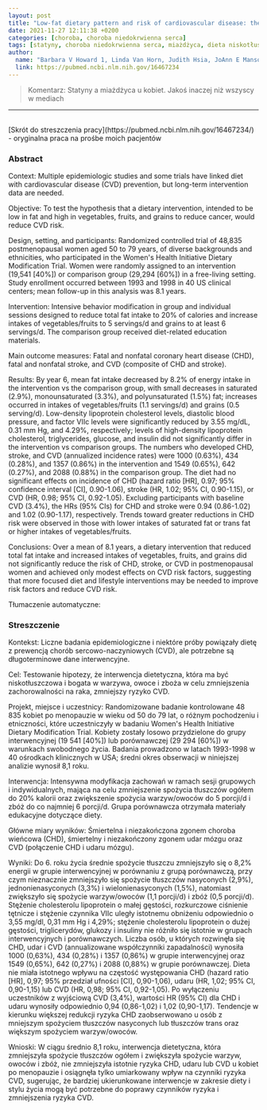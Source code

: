 ```yaml
---
layout: post
title: "Low-fat dietary pattern and risk of cardiovascular disease: the Women's Health Initiative Randomized Controlled Dietary Modification Trial"
date: 2021-11-27 12:11:38 +0200
categories: [choroba, choroba niedokrwienna serca]
tags: [statyny, choroba niedokrwienna serca, miażdżyca, dieta niskotłuszczowa]
author:
  name: "Barbara V Howard 1, Linda Van Horn, Judith Hsia, JoAnn E Manson, Marcia L Stefanick, Sylvia Wassertheil-Smoller, Lewis H Kuller, Andrea Z LaCroix, Robert D Langer, Norman L Lasser, Cora E Lewis, Marian C Limacher, Karen L Margolis, W Jerry Mysiw, Judith K Ockene, Linda M Parker, Michael G Perri, Lawrence Phillips, Ross L Prentice, John Robbins, Jacques E Rossouw, Gloria E Sarto, Irwin J Schatz, Linda G Snetselaar, Victor J Stevens, Lesley F Tinker, Maurizio Trevisan, Mara Z Vitolins, Garnet L Anderson, Annlouise R Assaf, Tamsen Bassford, Shirley A A Beresford, Henry R Black, Robert L Brunner, Robert G Brzyski, Bette Caan, Rowan T Chlebowski, Margery Gass, Iris Granek, Philip Greenland, Jennifer Hays, David Heber, Gerardo Heiss, Susan L Hendrix, F Allan Hubbell, Karen C Johnson, Jane Morley Kotchen"
  link: https://pubmed.ncbi.nlm.nih.gov/16467234
---
```

> Komentarz: Statyny a miażdżyca u kobiet. Jakoś inaczej niż wszyscy w mediach

<hr>
<br>
[Skrót do streszczenia pracy](https://pubmed.ncbi.nlm.nih.gov/16467234/) - oryginalna praca na prośbe  moich pacjentów

### Abstract
Context: Multiple epidemiologic studies and some trials have linked diet with cardiovascular disease (CVD) prevention, but long-term intervention data are needed.

Objective: To test the hypothesis that a dietary intervention, intended to be low in fat and high in vegetables, fruits, and grains to reduce cancer, would reduce CVD risk.

Design, setting, and participants: Randomized controlled trial of 48,835 postmenopausal women aged 50 to 79 years, of diverse backgrounds and ethnicities, who participated in the Women's Health Initiative Dietary Modification Trial. Women were randomly assigned to an intervention (19,541 [40%]) or comparison group (29,294 [60%]) in a free-living setting. Study enrollment occurred between 1993 and 1998 in 40 US clinical centers; mean follow-up in this analysis was 8.1 years.

Intervention: Intensive behavior modification in group and individual sessions designed to reduce total fat intake to 20% of calories and increase intakes of vegetables/fruits to 5 servings/d and grains to at least 6 servings/d. The comparison group received diet-related education materials.

Main outcome measures: Fatal and nonfatal coronary heart disease (CHD), fatal and nonfatal stroke, and CVD (composite of CHD and stroke).

Results: By year 6, mean fat intake decreased by 8.2% of energy intake in the intervention vs the comparison group, with small decreases in saturated (2.9%), monounsaturated (3.3%), and polyunsaturated (1.5%) fat; increases occurred in intakes of vegetables/fruits (1.1 servings/d) and grains (0.5 serving/d). Low-density lipoprotein cholesterol levels, diastolic blood pressure, and factor VIIc levels were significantly reduced by 3.55 mg/dL, 0.31 mm Hg, and 4.29%, respectively; levels of high-density lipoprotein cholesterol, triglycerides, glucose, and insulin did not significantly differ in the intervention vs comparison groups. The numbers who developed CHD, stroke, and CVD (annualized incidence rates) were 1000 (0.63%), 434 (0.28%), and 1357 (0.86%) in the intervention and 1549 (0.65%), 642 (0.27%), and 2088 (0.88%) in the comparison group. The diet had no significant effects on incidence of CHD (hazard ratio [HR], 0.97; 95% confidence interval [CI], 0.90-1.06), stroke (HR, 1.02; 95% CI, 0.90-1.15), or CVD (HR, 0.98; 95% CI, 0.92-1.05). Excluding participants with baseline CVD (3.4%), the HRs (95% CIs) for CHD and stroke were 0.94 (0.86-1.02) and 1.02 (0.90-1.17), respectively. Trends toward greater reductions in CHD risk were observed in those with lower intakes of saturated fat or trans fat or higher intakes of vegetables/fruits.

Conclusions: Over a mean of 8.1 years, a dietary intervention that reduced total fat intake and increased intakes of vegetables, fruits, and grains did not significantly reduce the risk of CHD, stroke, or CVD in postmenopausal women and achieved only modest effects on CVD risk factors, suggesting that more focused diet and lifestyle interventions may be needed to improve risk factors and reduce CVD risk.



Tłumaczenie automatyczne:
### Streszczenie
Kontekst: Liczne badania epidemiologiczne i niektóre próby powiązały dietę z prewencją chorób sercowo-naczyniowych (CVD), ale potrzebne są długoterminowe dane interwencyjne.

Cel: Testowanie hipotezy, że interwencja dietetyczna, która ma być niskotłuszczowa i bogata w warzywa, owoce i zboża w celu zmniejszenia zachorowalności na raka, zmniejszy ryzyko CVD.

Projekt, miejsce i uczestnicy: Randomizowane badanie kontrolowane 48 835 kobiet po menopauzie w wieku od 50 do 79 lat, o różnym pochodzeniu i etniczności, które uczestniczyły w badaniu Women's Health Initiative Dietary Modification Trial. Kobiety zostały losowo przydzielone do grupy interwencyjnej (19 541 [40%]) lub porównawczej (29 294 [60%]) w warunkach swobodnego życia. Badania prowadzono w latach 1993-1998 w 40 ośrodkach klinicznych w USA; średni okres obserwacji w niniejszej analizie wynosił 8,1 roku.

Interwencja: Intensywna modyfikacja zachowań w ramach sesji grupowych i indywidualnych, mająca na celu zmniejszenie spożycia tłuszczów ogółem do 20% kalorii oraz zwiększenie spożycia warzyw/owoców do 5 porcji/d i zbóż do co najmniej 6 porcji/d. Grupa porównawcza otrzymała materiały edukacyjne dotyczące diety.

Główne miary wyników: Śmiertelna i niezakończona zgonem choroba wieńcowa (CHD), śmiertelny i niezakończony zgonem udar mózgu oraz CVD (połączenie CHD i udaru mózgu).

Wyniki: Do 6. roku życia średnie spożycie tłuszczu zmniejszyło się o 8,2% energii w grupie interwencyjnej w porównaniu z grupą porównawczą, przy czym nieznacznie zmniejszyło się spożycie tłuszczów nasyconych (2,9%), jednonienasyconych (3,3%) i wielonienasyconych (1,5%), natomiast zwiększyło się spożycie warzyw/owoców (1,1 porcji/d) i zbóż (0,5 porcji/d). Stężenie cholesterolu lipoprotein o małej gęstości, rozkurczowe ciśnienie tętnicze i stężenie czynnika VIIc uległy istotnemu obniżeniu odpowiednio o 3,55 mg/dl, 0,31 mm Hg i 4,29%; stężenie cholesterolu lipoprotein o dużej gęstości, triglicerydów, glukozy i insuliny nie różniło się istotnie w grupach interwencyjnych i porównawczych. Liczba osób, u których rozwinęła się CHD, udar i CVD (annualizowane współczynniki zapadalności) wynosiła 1000 (0,63%), 434 (0,28%) i 1357 (0,86%) w grupie interwencyjnej oraz 1549 (0,65%), 642 (0,27%) i 2088 (0,88%) w grupie porównawczej. Dieta nie miała istotnego wpływu na częstość występowania CHD (hazard ratio [HR], 0,97; 95% przedział ufności [CI], 0,90-1,06), udaru (HR, 1,02; 95% CI, 0,90-1,15) lub CVD (HR, 0,98; 95% CI, 0,92-1,05). Po wyłączeniu uczestników z wyjściową CVD (3,4%), wartości HR (95% CI) dla CHD i udaru wynosiły odpowiednio 0,94 (0,86-1,02) i 1,02 (0,90-1,17). Tendencje w kierunku większej redukcji ryzyka CHD zaobserwowano u osób z mniejszym spożyciem tłuszczów nasyconych lub tłuszczów trans oraz większym spożyciem warzyw/owoców.

Wnioski: W ciągu średnio 8,1 roku, interwencja dietetyczna, która zmniejszyła spożycie tłuszczów ogółem i zwiększyła spożycie warzyw, owoców i zbóż, nie zmniejszyła istotnie ryzyka CHD, udaru lub CVD u kobiet po menopauzie i osiągnęła tylko umiarkowany wpływ na czynniki ryzyka CVD, sugerując, że bardziej ukierunkowane interwencje w zakresie diety i stylu życia mogą być potrzebne do poprawy czynników ryzyka i zmniejszenia ryzyka CVD.
